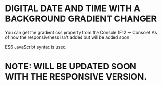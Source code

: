 # DIGITAL DATE AND TIME WITH A BACKGROUND GRADIENT CHANGER

You can get the gradient css property from the Console (F12 -> Console)
As of now the responsiveness isn't added but will be added soon.

ES6 JavaScript syntax is used.

# NOTE: WILL BE UPDATED SOON WITH THE RESPONSIVE VERSION.